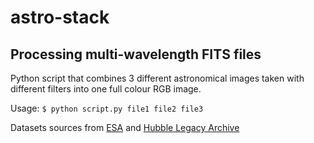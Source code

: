 # astro-stack
## Processing multi-wavelength FITS files
Python script that combines 3 different astronomical images taken with different filters into one full colour RGB image.


Usage: ```$ python script.py file1 file2 file3```


Datasets sources from [ESA](https://www.spacetelescope.org/projects/fits_liberator/datasets_archives/) and [Hubble Legacy Archive](https://hla.stsci.edu/)